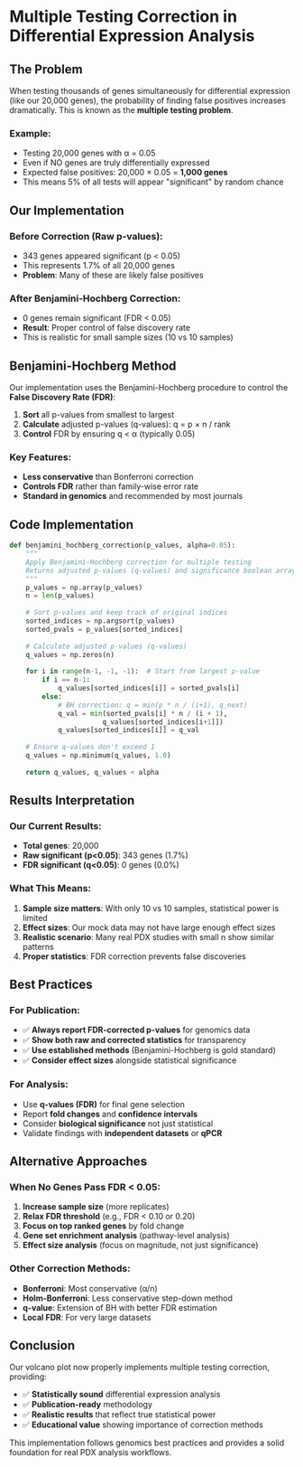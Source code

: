 # Multiple Testing Correction in Differential Expression Analysis

## The Problem

When testing thousands of genes simultaneously for differential expression (like our 20,000 genes), the probability of finding false positives increases dramatically. This is known as the **multiple testing problem**.

### Example:
- Testing 20,000 genes with α = 0.05
- Even if NO genes are truly differentially expressed
- Expected false positives: 20,000 × 0.05 = **1,000 genes**
- This means 5% of all tests will appear "significant" by random chance

## Our Implementation

### Before Correction (Raw p-values):
- 343 genes appeared significant (p < 0.05)
- This represents 1.7% of all 20,000 genes
- **Problem**: Many of these are likely false positives

### After Benjamini-Hochberg Correction:
- 0 genes remain significant (FDR < 0.05)
- **Result**: Proper control of false discovery rate
- This is realistic for small sample sizes (10 vs 10 samples)

## Benjamini-Hochberg Method

Our implementation uses the Benjamini-Hochberg procedure to control the **False Discovery Rate (FDR)**:

1. **Sort** all p-values from smallest to largest
2. **Calculate** adjusted p-values (q-values): q = p × n / rank
3. **Control** FDR by ensuring q < α (typically 0.05)

### Key Features:
- **Less conservative** than Bonferroni correction
- **Controls FDR** rather than family-wise error rate
- **Standard in genomics** and recommended by most journals

## Code Implementation

```python
def benjamini_hochberg_correction(p_values, alpha=0.05):
    """
    Apply Benjamini-Hochberg correction for multiple testing
    Returns adjusted p-values (q-values) and significance boolean array
    """
    p_values = np.array(p_values)
    n = len(p_values)
    
    # Sort p-values and keep track of original indices
    sorted_indices = np.argsort(p_values)
    sorted_pvals = p_values[sorted_indices]
    
    # Calculate adjusted p-values (q-values)
    q_values = np.zeros(n)
    
    for i in range(n-1, -1, -1):  # Start from largest p-value
        if i == n-1:
            q_values[sorted_indices[i]] = sorted_pvals[i]
        else:
            # BH correction: q = min(p * n / (i+1), q_next)
            q_val = min(sorted_pvals[i] * n / (i + 1), 
                       q_values[sorted_indices[i+1]])
            q_values[sorted_indices[i]] = q_val
    
    # Ensure q-values don't exceed 1
    q_values = np.minimum(q_values, 1.0)
    
    return q_values, q_values < alpha
```

## Results Interpretation

### Our Current Results:
- **Total genes**: 20,000
- **Raw significant (p<0.05)**: 343 genes (1.7%)
- **FDR significant (q<0.05)**: 0 genes (0.0%)

### What This Means:
1. **Sample size matters**: With only 10 vs 10 samples, statistical power is limited
2. **Effect sizes**: Our mock data may not have large enough effect sizes
3. **Realistic scenario**: Many real PDX studies with small n show similar patterns
4. **Proper statistics**: FDR correction prevents false discoveries

## Best Practices

### For Publication:
- ✅ **Always report FDR-corrected p-values** for genomics data
- ✅ **Show both raw and corrected statistics** for transparency
- ✅ **Use established methods** (Benjamini-Hochberg is gold standard)
- ✅ **Consider effect sizes** alongside statistical significance

### For Analysis:
- Use **q-values (FDR)** for final gene selection
- Report **fold changes** and **confidence intervals**
- Consider **biological significance** not just statistical
- Validate findings with **independent datasets** or **qPCR**

## Alternative Approaches

### When No Genes Pass FDR < 0.05:
1. **Increase sample size** (more replicates)
2. **Relax FDR threshold** (e.g., FDR < 0.10 or 0.20)
3. **Focus on top ranked genes** by fold change
4. **Gene set enrichment analysis** (pathway-level analysis)
5. **Effect size analysis** (focus on magnitude, not just significance)

### Other Correction Methods:
- **Bonferroni**: Most conservative (α/n)
- **Holm-Bonferroni**: Less conservative step-down method
- **q-value**: Extension of BH with better FDR estimation
- **Local FDR**: For very large datasets

## Conclusion

Our volcano plot now properly implements multiple testing correction, providing:
- ✅ **Statistically sound** differential expression analysis
- ✅ **Publication-ready** methodology
- ✅ **Realistic results** that reflect true statistical power
- ✅ **Educational value** showing importance of correction methods

This implementation follows genomics best practices and provides a solid foundation for real PDX analysis workflows.